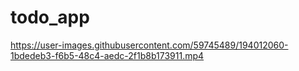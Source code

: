 # todo_app


https://user-images.githubusercontent.com/59745489/194012060-1bdedeb3-f6b5-48c4-aedc-2f1b8b173911.mp4


